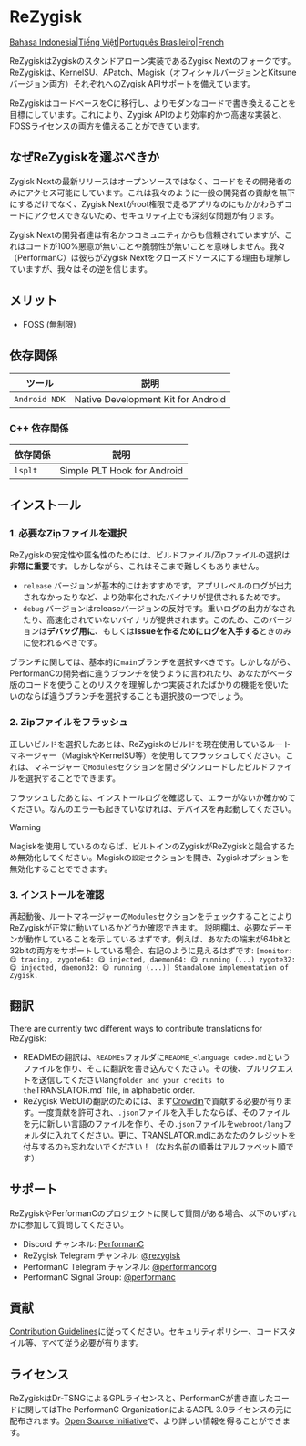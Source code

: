# ReZygisk

[Bahasa Indonesia](/READMEs/README_id-ID.md)|[Tiếng Việt](/READMEs/README_vi-VN.md)|[Português Brasileiro](/READMEs/README_pt-BR.md)|[French](/READMEs/README_fr-FR.md)

ReZygiskはZygiskのスタンドアローン実装であるZygisk Nextのフォークです。ReZygiskは、KernelSU、APatch、Magisk（オフィシャルバージョンとKitsuneバージョン両方）それぞれへのZygisk APIサポートを備えています。

ReZygiskはコードベースをCに移行し、よりモダンなコードで書き換えることを目標にしています。これにより、Zygisk APIのより効率的かつ高速な実装と、FOSSライセンスの両方を備えることができています。

## なぜReZygiskを選ぶべきか

Zygisk Nextの最新リリースはオープンソースではなく、コードをその開発者のみにアクセス可能にしています。これは我々のように一般の開発者の貢献を無下にするだけでなく、Zygisk Nextがroot権限で走るアプリなのにもかかわらずコードにアクセスできないため、セキュリティ上でも深刻な問題が有ります。

Zygisk Nextの開発者達は有名かつコミュニティからも信頼されていますが、これはコードが100%悪意が無いことや脆弱性が無いことを意味しません。我々（PerformanC）は彼らがZygisk Nextをクローズドソースにする理由も理解していますが、我々はその逆を信じます。

## メリット

- FOSS (無制限)

## 依存関係

| ツール            | 説明                            |
|-----------------|----------------------------------------|
| `Android NDK`   | Native Development Kit for Android     |

### C++ 依存関係

| 依存関係 | 説明                   |
|------------|-------------------------------|
| `lsplt`    | Simple PLT Hook for Android   |

## インストール

### 1. 必要なZipファイルを選択

ReZygiskの安定性や匿名性のためには、ビルドファイル/Zipファイルの選択は**非常に重要**です。しかしながら、これはそこまで難しくもありません。

- `release` バージョンが基本的にはおすすめです。アプリレベルのログが出力されなかったりなど、より効率化されたバイナリが提供されるためです。
- `debug` バージョンはreleaseバージョンの反対です。重いログの出力がなされたり、高速化されていないバイナリが提供されます。このため、このバージョンは**デバッグ用に**、もしくは**Issueを作るためにログを入手する**ときのみに使われるべきです。

ブランチに関しては、基本的に`main`ブランチを選択すべきです。しかしながら、PerformanCの開発者に違うブランチを使うように言われたり、あなたがベータ版のコードを使うことのリスクを理解しかつ実装されたばかりの機能を使いたいのならば違うブランチを選択することも選択肢の一つでしょう。

### 2. Zipファイルをフラッシュ

正しいビルドを選択したあとは、ReZygiskのビルドを現在使用しているルートマネージャー（MagiskやKernelSU等）を使用してフラッシュしてください。これは、マネージャーで`Modules`セクションを開きダウンロードしたビルドファイルを選択することでできます。

フラッシュしたあとは、インストールログを確認して、エラーがないか確かめてください。なんのエラーも起きていなければ、デバイスを再起動してください。

> [!WARNING]
> Magiskを使用しているのならば、ビルトインのZygiskがReZygiskと競合するため無効化してください。Magiskの`設定`セクションを開き、Zygiskオプションを無効化することでできます。
### 3. インストールを確認

再起動後、ルートマネージャーの`Modules`セクションをチェックすることによりReZygiskが正常に動いているかどうか確認できます。
説明欄は、必要なデーモンが動作していることを示しているはずです。例えば、あなたの端末が64bitと32bitの両方をサポートしている場合、右記のように見えるはずです: `[monitor: 😋 tracing, zygote64: 😋 injected, daemon64: 😋 running (...) zygote32: 😋 injected, daemon32: 😋 running (...)] Standalone implementation of Zygisk.`

## 翻訳

There are currently two different ways to contribute translations for ReZygisk:

- READMEの翻訳は、`READMEs`フォルダに`README_<language code>.md`というファイルを作り、そこに翻訳を書き込んでください。その後、プルリクエストを送信してくださいlang` folder and your credits to the `TRANSLATOR.md` file, in alphabetic order.
- ReZygisk WebUIの翻訳のためには、まず[Crowdin](https://crowdin.com/project/rezygisk)で貢献する必要が有ります。一度貢献を許可され、`.json`ファイルを入手したならば、そのファイルを元に新しい言語のファイルを作り、その`.json`ファイルを`webroot/lang`フォルダに入れてください。更に、TRANSLATOR.mdにあなたのクレジットを付与するのも忘れないでください！（なお名前の順番はアルファベット順です）

## サポート

ReZygiskやPerformanCのプロジェクトに関して質問がある場合、以下のいずれかに参加して質問してください。

- Discord チャンネル: [PerformanC](https://discord.gg/uPveNfTuCJ)
- ReZygisk Telegram チャンネル: [@rezygisk](https://t.me/rezygisk)
- PerformanC Telegram チャンネル: [@performancorg](https://t.me/performancorg)
- PerformanC Signal Group: [@performanc](https://signal.group/#CjQKID3SS8N5y4lXj3VjjGxVJnzNsTIuaYZjj3i8UhipAS0gEhAedxPjT5WjbOs6FUuXptcT)

## 貢献

[Contribution Guidelines](https://github.com/PerformanC/contributing)に従ってください。セキュリティポリシー、コードスタイル等、すべて従う必要が有ります。

## ライセンス

ReZygiskはDr-TSNGによるGPLライセンスと、PerformanCが書き直したコードに関してはThe PerformanC OrganizationによるAGPL 3.0ライセンスの元に配布されます。[Open Source Initiative](https://opensource.org/licenses/AGPL-3.0)で、より詳しい情報を得ることができます。
